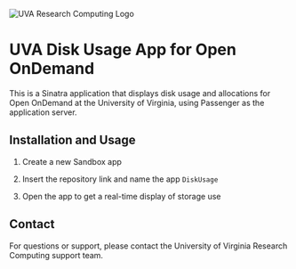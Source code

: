 ![UVA Research Computing Logo](https://learning.rc.virginia.edu/img/RC_logo.svg)
# UVA Disk Usage App for Open OnDemand

This is a Sinatra application that displays disk usage and allocations for Open OnDemand at the University of Virginia, using Passenger as the application server.

## Installation and Usage

1. Create a new Sandbox app

2. Insert the repository link and name the app `DiskUsage`

3. Open the app to get a real-time display of storage use

## Contact

For questions or support, please contact the University of Virginia Research Computing support team.
